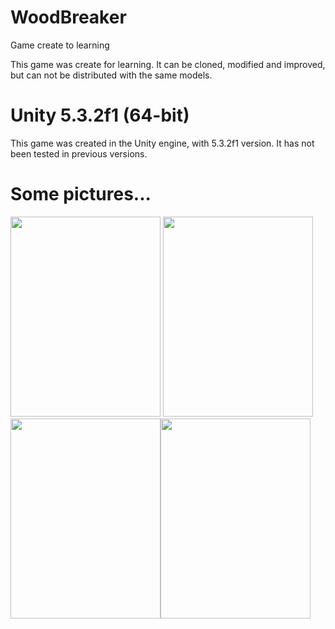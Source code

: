 # WoodBreaker
Game create to learning

This game was create for learning.
It can be cloned, modified and improved, but can not be distributed with the same models.

# Unity 5.3.2f1 (64-bit)

This game was created in the Unity engine, with 5.3.2f1 version.
It has not been tested in previous versions.

# Some pictures...

<img src="https://dl.dropboxusercontent.com/u/20234298/Pictures%20Games/Screenshot_20160302-085724.png" width="240" height="320"> <img src="https://dl.dropboxusercontent.com/u/20234298/Pictures%20Games/Screenshot_20160302-085737.png" width="240" height="320">
<img src="https://dl.dropboxusercontent.com/u/20234298/Pictures%20Games/Screenshot_20160302-085743.png" width="240" height="320"><img src="https://dl.dropboxusercontent.com/u/20234298/Pictures%20Games/Screenshot_20160302-090001.png" width="240" height="320">

